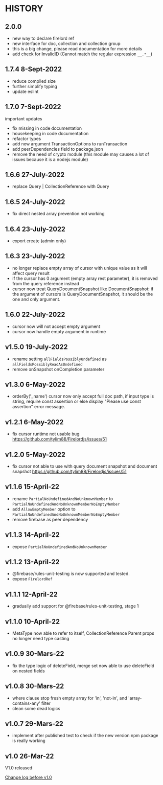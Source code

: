 # HISTORY

## 2.0.0

- new way to declare firelord ref
- new interface for doc, collection and collection group
- this is a big change, please read documentation for more details
- add check for InvalidID (Cannot match the regular expression `__.*__`)

## 1.7.4 8-Sept-2022

- reduce compiled size
- further simplify typing
- update eslint

## 1.7.0 7-Sept-2022

important updates

- fix missing in code documentation
- housekeeping in code documentation
- refactor types
- add new argument TransactionOptions to runTransaction
- add peerDependencies field to package.json
- remove the need of crypto module (this module may causes a lot of issues because it is a nodejs module)

## 1.6.6 27-July-2022

- replace Query<T> | CollectionReference<T> with Query<T>

## 1.6.5 24-July-2022

- fix direct nested array prevention not working

## 1.6.4 23-July-2022

- export create (admin only)

## 1.6.3 23-July-2022

- no longer replace empty array of cursor with unique value as it will affect query result
- if the cursor has 0 argument (empty array rest parameter), it is removed from the query reference instead
- cursor now treat QueryDocumentSnapshot like DocumentSnapshot: if the argument of cursors is QueryDocumentSnapshot, it should be the one and only argument.

## 1.6.0 22-July-2022

- cursor now will not accept empty argument
- cursor now handle empty argument in runtime

## v1.5.0 19-July-2022

- rename setting `allFieldsPossiblyUndefined` as `allFieldsPossiblyReadAsUndefined`
- remove onSnapshot onCompletion parameter

## v1.3.0 6-May-2022

- orderBy('\_name') cursor now only accept full doc path, if input type is string, require const assertion or else display "Please use const assertion" error message.

## v1.2.1 6-May-2022

- fix cursor runtime not usable bug https://github.com/tylim88/Firelordjs/issues/51

## v1.2.0 5-May-2022

- fix cursor not able to use with query document snapshot and document snapshot https://github.com/tylim88/Firelordjs/issues/51

## v1.1.6 15-April-22

- rename `PartialNoUndefinedAndNoUnknownMember` to `PartialNoUndefinedAndNoUnknownMemberNoEmptyMember`
- add `AllowEmptyMember` option to `PartialNoUndefinedAndNoUnknownMemberNoEmptyMember`
- remove firebase as peer dependency

## v1.1.3 14-April-22

- expose `PartialNoUndefinedAndNoUnknownMember`

## v1.1.2 13-April-22

- @firebase/rules-unit-testing is now supported and tested.
- expose `FirelordRef`

## v1.1.1 12-April-22

- gradually add support for @firebase/rules-unit-testing, stage 1

## v1.1.0 10-April-22

- MetaType now able to refer to itself, CollectionReference Parent props no longer need type casting

## v1.0.9 30-Mars-22

- fix the type logic of deleteField, merge set now able to use deleteField on nested fields

## v1.0.8 30-Mars-22

- where clause stop fresh empty array for 'in', 'not-in', and 'array-contains-any' filter
- clean some dead logics

## v1.0.7 29-Mars-22

- implement after published test to check if the new version npm package is really working

## v1.0 26-Mar-22

V1.0 released

[Change log before v1.0](https://github.com/tylim88/Firelord/blob/main/CHANGELOG.md)
